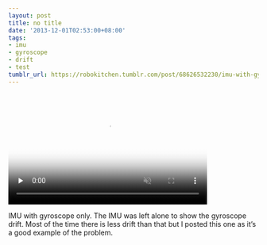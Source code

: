 ```yaml
---
layout: post
title: no title
date: '2013-12-01T02:53:00+08:00'
tags:
- imu
- gyroscope
- drift
- test
tumblr_url: https://robokitchen.tumblr.com/post/68626532230/imu-with-gyroscope-only-the-imu-was-left-alone-to
---
```

<video id="embed-613f4f5153e48684402372" class="crt-video crt-skin-default" width="400" height="225" poster="https://64.media.tumblr.com/tumblr_mx3xawrxyl1sjwnlx_frame1.jpg" preload="none" muted data-crt-video data-crt-options='{"autoheight":null,"duration":18,"hdUrl":false,"filmstrip":{"url":"https://25.media.tumblr.com/previews/tumblr_mx3xawrxyl1sjwnlx_filmstrip.jpg","width":"200","height":"112"}}' crossorigin="anonymous">
    <source src="https://va.media.tumblr.com/tumblr_mx3xawrxyl1sjwnlx.mp4" type="video/mp4">
</source></video>  

IMU with gyroscope only. The IMU was left alone to show the gyroscope drift. Most of the time there is less drift than that but I posted this one as it’s a good example of the problem.

